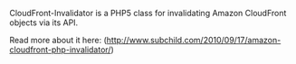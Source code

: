 CloudFront-Invalidator is a PHP5 class for invalidating Amazon CloudFront objects via its API.  

Read more about it here: (http://www.subchild.com/2010/09/17/amazon-cloudfront-php-invalidator/)

